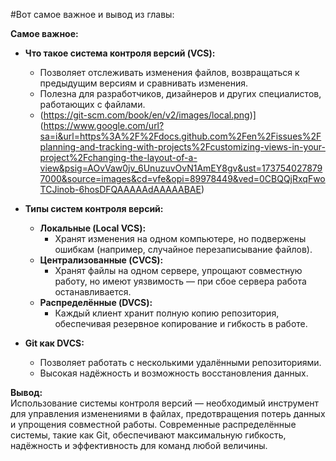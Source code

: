 #Вот самое важное и вывод из главы:  

**Самое важное:**  
- **Что такое система контроля версий (VCS):**  
   - Позволяет отслеживать изменения файлов, возвращаться к предыдущим версиям и сравнивать изменения.  
   - Полезна для разработчиков, дизайнеров и других специалистов, работающих с файлами.
   - (https://git-scm.com/book/en/v2/images/local.png)](https://www.google.com/url?sa=i&url=https%3A%2F%2Fdocs.github.com%2Fen%2Fissues%2Fplanning-and-tracking-with-projects%2Fcustomizing-views-in-your-project%2Fchanging-the-layout-of-a-view&psig=AOvVaw0jv_6UnuzuvOvN1AmEY8gv&ust=1737540278797000&source=images&cd=vfe&opi=89978449&ved=0CBQQjRxqFwoTCJinob-6hosDFQAAAAAdAAAAABAE)

- **Типы систем контроля версий:**  
   - **Локальные (Local VCS):**  
     - Хранят изменения на одном компьютере, но подвержены ошибкам (например, случайное перезаписывание файлов).  
   - **Централизованные (CVCS):**  
     - Хранят файлы на одном сервере, упрощают совместную работу, но имеют уязвимость — при сбое сервера работа останавливается.  
   - **Распределённые (DVCS):**  
     - Каждый клиент хранит полную копию репозитория, обеспечивая резервное копирование и гибкость в работе.  

- **Git как DVCS:**  
   - Позволяет работать с несколькими удалёнными репозиториями.  
   - Высокая надёжность и возможность восстановления данных.  

**Вывод:**  
Использование системы контроля версий — необходимый инструмент для управления изменениями в файлах, предотвращения потерь данных и упрощения совместной работы. Современные распределённые системы, такие как Git, обеспечивают максимальную гибкость, надёжность и эффективность для команд любой величины.
